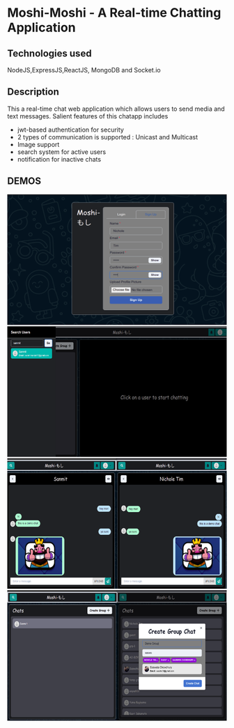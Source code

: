 # Moshi-Moshi - A Real-time Chatting Application

## Technologies used

NodeJS,ExpressJS,ReactJS, MongoDB and Socket.io

## Description

This a real-time chat web application which allows users to send media and text messages.
Salient features of this chatapp includes

- jwt-based authentication for security
- 2 types of communication is supported : Unicast and Multicast
- Image support
- search system for active users
- notification for inactive chats

## DEMOS

<img src="/assets/img/login.png" alt="login" style="height: 300px; width:1000px;"/>
<img src="/assets/img/search_user.png" alt="search_user" style="height: 300px; width:1000px;"/>
<img src="/assets/img/image_text_demo.png" alt="Chats" style="height: 300px; width:1000px;"/>
<img src="/assets/img/create_grp_chat.png" alt="Grp chat" style="height: 300px; width:1000px;"/>
